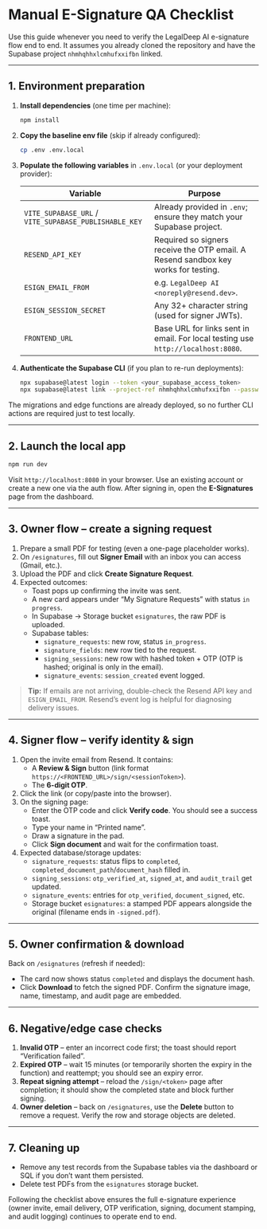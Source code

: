 # Manual E-Signature QA Checklist

Use this guide whenever you need to verify the LegalDeep AI e-signature flow end to end. It assumes you already cloned the repository and have the Supabase project `nhmhqhhxlcmhufxxifbn` linked.

---

## 1. Environment preparation

1. **Install dependencies** (one time per machine):
   ```bash
   npm install
   ```
2. **Copy the baseline env file** (skip if already configured):
   ```bash
   cp .env .env.local
   ```
3. **Populate the following variables** in `.env.local` (or your deployment provider):

   | Variable | Purpose |
   | --- | --- |
   | `VITE_SUPABASE_URL` / `VITE_SUPABASE_PUBLISHABLE_KEY` | Already provided in `.env`; ensure they match your Supabase project. |
   | `RESEND_API_KEY` | Required so signers receive the OTP email. A Resend sandbox key works for testing. |
   | `ESIGN_EMAIL_FROM` | e.g. `LegalDeep AI <noreply@resend.dev>`. |
   | `ESIGN_SESSION_SECRET` | Any 32+ character string (used for signer JWTs). |
   | `FRONTEND_URL` | Base URL for links sent in email. For local testing use `http://localhost:8080`. |

4. **Authenticate the Supabase CLI** (if you plan to re-run deployments):
   ```bash
   npx supabase@latest login --token <your_supabase_access_token>
   npx supabase@latest link --project-ref nhmhqhhxlcmhufxxifbn --password "<current_postgres_password>"
   ```

The migrations and edge functions are already deployed, so no further CLI actions are required just to test locally.

---

## 2. Launch the local app

```bash
npm run dev
```

Visit `http://localhost:8080` in your browser. Use an existing account or create a new one via the auth flow. After signing in, open the **E-Signatures** page from the dashboard.

---

## 3. Owner flow – create a signing request

1. Prepare a small PDF for testing (even a one-page placeholder works).
2. On `/esignatures`, fill out **Signer Email** with an inbox you can access (Gmail, etc.).
3. Upload the PDF and click **Create Signature Request**.
4. Expected outcomes:
   - Toast pops up confirming the invite was sent.
   - A new card appears under “My Signature Requests” with status `in progress`.
   - In Supabase → Storage bucket `esignatures`, the raw PDF is uploaded.
   - Supabase tables:
     - `signature_requests`: new row, status `in_progress`.
     - `signature_fields`: new row tied to the request.
     - `signing_sessions`: new row with hashed token + OTP (OTP is hashed; original is only in the email).
     - `signature_events`: `session_created` event logged.

> **Tip:** If emails are not arriving, double-check the Resend API key and `ESIGN_EMAIL_FROM`. Resend’s event log is helpful for diagnosing delivery issues.

---

## 4. Signer flow – verify identity & sign

1. Open the invite email from Resend. It contains:
   - A **Review & Sign** button (link format `https://<FRONTEND_URL>/sign/<sessionToken>`).
   - The **6-digit OTP**.
2. Click the link (or copy/paste into the browser).
3. On the signing page:
   - Enter the OTP code and click **Verify code**. You should see a success toast.
   - Type your name in “Printed name”.
   - Draw a signature in the pad.
   - Click **Sign document** and wait for the confirmation toast.
4. Expected database/storage updates:
   - `signature_requests`: status flips to `completed`, `completed_document_path`/`document_hash` filled in.
   - `signing_sessions`: `otp_verified_at`, `signed_at`, and `audit_trail` get updated.
   - `signature_events`: entries for `otp_verified`, `document_signed`, etc.
   - Storage bucket `esignatures`: a stamped PDF appears alongside the original (filename ends in `-signed.pdf`).

---

## 5. Owner confirmation & download

Back on `/esignatures` (refresh if needed):

- The card now shows status `completed` and displays the document hash.
- Click **Download** to fetch the signed PDF. Confirm the signature image, name, timestamp, and audit page are embedded.

---

## 6. Negative/edge case checks

1. **Invalid OTP** – enter an incorrect code first; the toast should report “Verification failed”.
2. **Expired OTP** – wait 15 minutes (or temporarily shorten the expiry in the function) and reattempt; you should see an expiry error.
3. **Repeat signing attempt** – reload the `/sign/<token>` page after completion; it should show the completed state and block further signing.
4. **Owner deletion** – back on `/esignatures`, use the **Delete** button to remove a request. Verify the row and storage objects are deleted.

---

## 7. Cleaning up

- Remove any test records from the Supabase tables via the dashboard or SQL if you don’t want them persisted.
- Delete test PDFs from the `esignatures` storage bucket.

Following the checklist above ensures the full e-signature experience (owner invite, email delivery, OTP verification, signing, document stamping, and audit logging) continues to operate end to end.
